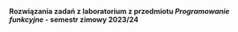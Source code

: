 **Rozwiązania zadań z laboratorium z przedmiotu ***Programowanie funkcyjne*** - semestr zimowy 2023/24**
